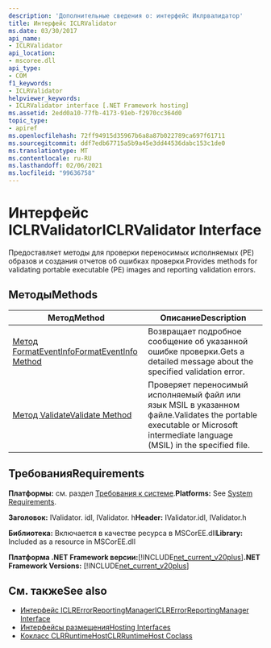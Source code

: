 ```yaml
---
description: 'Дополнительные сведения о: интерфейс Иклрвалидатор'
title: Интерфейс ICLRValidator
ms.date: 03/30/2017
api_name:
- ICLRValidator
api_location:
- mscoree.dll
api_type:
- COM
f1_keywords:
- ICLRValidator
helpviewer_keywords:
- ICLRValidator interface [.NET Framework hosting]
ms.assetid: 2edd0a10-77fb-4173-91eb-f2970cc364d0
topic_type:
- apiref
ms.openlocfilehash: 72ff94915d35967b6a8a87b022789ca697f61711
ms.sourcegitcommit: ddf7edb67715a5b9a45e3dd44536dabc153c1de0
ms.translationtype: MT
ms.contentlocale: ru-RU
ms.lasthandoff: 02/06/2021
ms.locfileid: "99636758"
---
```

# <a name="iclrvalidator-interface"></a><span data-ttu-id="0a62b-103">Интерфейс ICLRValidator</span><span class="sxs-lookup"><span data-stu-id="0a62b-103">ICLRValidator Interface</span></span>

<span data-ttu-id="0a62b-104">Предоставляет методы для проверки переносимых исполняемых (PE) образов и создания отчетов об ошибках проверки.</span><span class="sxs-lookup"><span data-stu-id="0a62b-104">Provides methods for validating portable executable (PE) images and reporting validation errors.</span></span>  
  
## <a name="methods"></a><span data-ttu-id="0a62b-105">Методы</span><span class="sxs-lookup"><span data-stu-id="0a62b-105">Methods</span></span>  
  
|<span data-ttu-id="0a62b-106">Метод</span><span class="sxs-lookup"><span data-stu-id="0a62b-106">Method</span></span>|<span data-ttu-id="0a62b-107">Описание</span><span class="sxs-lookup"><span data-stu-id="0a62b-107">Description</span></span>|  
|------------|-----------------|  
|[<span data-ttu-id="0a62b-108">Метод FormatEventInfo</span><span class="sxs-lookup"><span data-stu-id="0a62b-108">FormatEventInfo Method</span></span>](iclrvalidator-formateventinfo-method.md)|<span data-ttu-id="0a62b-109">Возвращает подробное сообщение об указанной ошибке проверки.</span><span class="sxs-lookup"><span data-stu-id="0a62b-109">Gets a detailed message about the specified validation error.</span></span>|  
|[<span data-ttu-id="0a62b-110">Метод Validate</span><span class="sxs-lookup"><span data-stu-id="0a62b-110">Validate Method</span></span>](iclrvalidator-validate-method.md)|<span data-ttu-id="0a62b-111">Проверяет переносимый исполняемый файл или язык MSIL в указанном файле.</span><span class="sxs-lookup"><span data-stu-id="0a62b-111">Validates the portable executable or Microsoft intermediate language (MSIL) in the specified file.</span></span>|  
  
## <a name="requirements"></a><span data-ttu-id="0a62b-112">Требования</span><span class="sxs-lookup"><span data-stu-id="0a62b-112">Requirements</span></span>  

 <span data-ttu-id="0a62b-113">**Платформы:** см. раздел [Требования к системе](../../get-started/system-requirements.md).</span><span class="sxs-lookup"><span data-stu-id="0a62b-113">**Platforms:** See [System Requirements](../../get-started/system-requirements.md).</span></span>  
  
 <span data-ttu-id="0a62b-114">**Заголовок:** IValidator. idl, IValidator. h</span><span class="sxs-lookup"><span data-stu-id="0a62b-114">**Header:** IValidator.idl, IValidator.h</span></span>  
  
 <span data-ttu-id="0a62b-115">**Библиотека:** Включается в качестве ресурса в MSCorEE.dll</span><span class="sxs-lookup"><span data-stu-id="0a62b-115">**Library:** Included as a resource in MSCorEE.dll</span></span>  
  
 <span data-ttu-id="0a62b-116">**Платформа .NET Framework версии:**[!INCLUDE[net_current_v20plus](../../../../includes/net-current-v20plus-md.md)]</span><span class="sxs-lookup"><span data-stu-id="0a62b-116">**.NET Framework Versions:** [!INCLUDE[net_current_v20plus](../../../../includes/net-current-v20plus-md.md)]</span></span>  
  
## <a name="see-also"></a><span data-ttu-id="0a62b-117">См. также</span><span class="sxs-lookup"><span data-stu-id="0a62b-117">See also</span></span>

- [<span data-ttu-id="0a62b-118">Интерфейс ICLRErrorReportingManager</span><span class="sxs-lookup"><span data-stu-id="0a62b-118">ICLRErrorReportingManager Interface</span></span>](iclrerrorreportingmanager-interface.md)
- [<span data-ttu-id="0a62b-119">Интерфейсы размещения</span><span class="sxs-lookup"><span data-stu-id="0a62b-119">Hosting Interfaces</span></span>](hosting-interfaces.md)
- [<span data-ttu-id="0a62b-120">Кокласс CLRRuntimeHost</span><span class="sxs-lookup"><span data-stu-id="0a62b-120">CLRRuntimeHost Coclass</span></span>](clrruntimehost-coclass.md)
